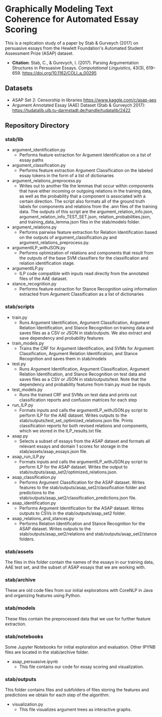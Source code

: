 # Graphically Modeling Text Coherence for Automated Essay Scoring 
This is a replication study of a paper by Stab & Gurveych (2017) on persuasive essays from the Hewlett Foundation's Automated Student Assessment Prize (ASAP) dataset. 

- **Citation**: Stab, C., & Gurevych, I. (2017). Parsing Argumentation Structures in Persuasive Essays. *Computational Linguistics*, 43(3), 619–659. https://doi.org/10.1162/COLI_a_00295


## Datasets  
- ASAP Set 2: Censorship in libraries https://www.kaggle.com/c/asap-aes 
- Argument Annotated Essay (AAE) Dataset (Stab & Gurveych 2017): https://tudatalib.ulb.tu-darmstadt.de/handle/tudatalib/2422

## Repository Directory

### stab/lib
- argument_identification.py
    - Performs feature extraction for Argument Identification on a list of essay paths
- argument_classification.py
    - Performs feature extraction Argument Classification on the labeled essay tokens in the form of a list of dictionaries
- argument_relations_preprocess.py
    - Writes out to another file the lemmas that occur within components that have either incoming or outgoing relations in the training data, as well as the probability that a component is associated with a certain direction. The script also formats all of the ground truth labels for components and relations from the .ann files of the training data. The outputs of this script are the argument_relation_info.json, argument_relation_info_TEST_SET.json, relation_probabilities.json, and training_data_lemma.json files in the stab/models folder.  
- argument_relations.py
    - Performs pairwise feature extraction for Relation Identification based on the outputs of argument_classification.py and argument_relations_preprocess.py. 
- argumentILP_withJSON.py
    - Performs optimization of relations and components that result from the outputs of the base SVM classifiers for the classification and relation identification stage. 
- argumentILP.py 
    - ILP code compatible with inputs read directly from the annotated files of the AAE dataset. 
- stance_recognition.py
    - Performs feature extraction for Stance Recognition using information extracted from Argument Classification as a list of dictionaries

### stab/scripts 
- train.py
    - Runs Argument Identification, Argument Classification, Argument Relation Identification, and Stance Recognition on training data and saves files as a CSV or JSON in stab/outputs. We also extract and save dependency and probability features 
- train_models.py
    - Trains the CRF for Argument Identification, and SVMs for Argument Classification, Argument Relation Identification, and Stance Recognition and saves them in stab/models
- test.py
    - Runs Argument Identification, Argument Classification, Argument Relation Identification, and Stance Recognition on test data and saves files as a CSV or JSON in stab/outputs/test. Note that the dependency and probability features from train.py must be inputs
- test_models.py 
    - Runs the trained CRF and SVMs on test data and prints out classification reports and confusion matrices for each step
- run_ILP.py
    - Formats inputs and calls the argumentILP_withJSON.py script to perform ILP for the AAE dataset. Writes outputs to the stab/outputs/test_set_optimized_relations.json file. Prints classification reports for both revised relations and components, which we stored in the ILP_results.txt file. 
- asap.py 
    - Selects a subset of essays from the ASAP dataset and formats all relevant essays and domain 1 scores for storage in the stab/assets/asap_essays.json file.  
- asap_run_ILP.py 
    - Formats inputs and calls the argumentILP_withJSON.py script to perform ILP for the ASAP dataset. Writes the output to stab/outputs/asap_set2/optimized_relations.json. 
- asap_classification.py
    - Performs Argument Classification for the ASAP dataset. Writes features to the stab/outputs/asap_set2/classification folder and predictions to the stab/outputs/asap_set2/classification_predictions.json file. 
- asap_identification.py
    - Performs Argument Identification for the ASAP dataset. Writes outputs to CSVs in the stab/outputs/asap_set2 folder. 
- asap_relations_and_stances.py
    - Performs Relation Identification and Stance Recognition for the ASAP dataset. Writes outputs to the stab/outputs/asap_set2/relations and stab/outputs/asap_set2/stance folders. 

### stab/assets 
The files in this folder contain the names of the essays in our training data, AAE test set, and the subset of ASAP essays that we are working with. 
### stab/archive
These are old code files from our initial explorations with CoreNLP in Java and organizing features using Python. 
### stab/models 
These files contain the preprocessed data that we use for further feature extraction. 
### stab/notebooks 
Some Jupyter Notebooks for initial exploration and evaluation. Other IPYNB files are located in the stab/archive folder. 
- asap_persuasive.ipynb
    - This file contains our code for essay scoring and visualization. 
### stab/outputs 
This folder contains files and subfolders of files storing the features and predictions we obtain for each step of the algorithm. 
- visualization.py 
    - This file visualizes argument trees as interactive graphs. 


